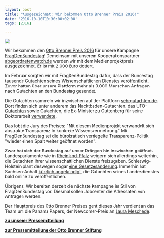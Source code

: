 ```yaml
---
layout: post
title: "Ausgezeichnet: Wir bekommen Otto Brenner Preis 2016!"
date: '2016-10-10T10:30:00+02:00'
tags: [2016]

---
```

<img src="https://raw.githubusercontent.com/okfde/blog.fragdenstaat.de/gh-pages/img/reichstag%20auf.jpg">

Wir bekommen den <a href="http://www.otto-brenner-preis.de/">Otto Brenner Preis 2016</a> für unsere Kampagne <a href="https://fragdenstaat.de/fragdenbundestag/">FragDenBundestag</a>!
Gemeinsam mit unserem Kooperationspartner <a href="http://www.abgeordnetenwatch.de/">abgeordnetenwatch.de</a> werden wir mit dem Medienprojektpreis ausgezeichnet. Er ist mit 2.000 Euro dotiert.

Im Februar sorgten wir mit FragDenBundestag dafür, dass der Bundestag tausende Gutachten seines Wissenschaftlichen Dienstes <a href="https://netzpolitik.org/2016/fragdenbundestag-erfolgreich-bundestag-oeffnet-seine-aktenschraenke/">veröffentlicht</a>. Zuvor hatten über unsere Plattform mehr als 3.000 Menschen Anfragen nach Gutachten an den Bundestag gesendet.

Die Gutachten sammeln wir inzwischen auf der Plattform <a href="https://sehrgutachten.de/">sehrgutachten.de</a>. Dort finden sich unter anderem das <a href="https://sehrgutachten.de/bt/wd7/178-05-zu-den-rechtlichen-moeglichkeiten-gegen-das-nacktbaden-auf-einem-benachbarten-grundstueck">Nacktbaden-Gutachten</a>, das <a href="https://sehrgutachten.de/bt/wd8/104-09-die-suche-nach-ausserirdischem-leben-und-die-umsetzung-der-vn-resolution-a-33-426-zur-beobachtung">UFO-Gutachten</a> sowie Gutachten, die Ex-Minister zu Guttenberg für seine Doktorarbeit <a href="https://sehrgutachten.de/bt/wd3/100-04-die-frage-nach-einem-gottesbezug-in-der-us-verfassung-und-die-rechtsprechung-des-supreme-court-zur-trennung-von">verwendete</a>.

Das lobt die Jury des Preises: "Mit diesem Medienprojekt verwandelt sich abstrakte Transparenz in konkrete Wissensvermehrung." Mit FragDenBundestag sei die bürokratisch verriegelte Transparenz-Politik "wieder einen Spalt weiter geöffnet worden".

Zwar hat sich der Bundestag auf unser Drängen hin inzwischen geöffnet. Landesparlamente wie in <a href="https://fragdenstaat.de/anfrage/gutachten-zu-bannmeilengesetz/#nachricht-50132">Rheinland-Pfalz</a> weigern sich allerdings weiterhin, die Gutachten ihrer wissenschaftlichen Dienste freizugeben. Schleswig-Holstein plant deswegen sogar <a href="https://netzpolitik.org/2016/schleswig-holstein-parteien-wollen-mehr-transparenz-von-anderen-und-weniger-von-sich/">eine Gesetzesänderung</a>. Immerhin hat Sachsen-Anhalt <a href="https://fragdenstaat.de/files/foi/54261/AntwortSemsrott_TitelbersichtGutachtenGBD_geschwaerzt.pdf">kürzlich angekündigt</a>, die Gutachten seines Landesdienstes bald online zu veröffentlichen.

Übrigens: Wir bereiten derzeit die nächste Kampagne im Stil von FragDenBundestag vor. Diesmal sollen Jobcenter die Adressaten von Anfragen werden.

Der Hauptpreis des Otto Brenner Preises geht dieses Jahr verdient an das Team um die Panama Papers, der Newcomer-Preis an <a href="https://laurameschede.atavist.com/shutka_for_tazde">Laura Meschede</a>.


<strong><a href="https://www.abgeordnetenwatch.de/blog/2016-10-10/wir-erhalten-den-otto-brenner-preis-fur-fragdenbundestagde">zu unserer Pressemitteilung</a>

<a href="https://www.otto-brenner-preis.de/presse/pressearchiv-otto-brenner-stiftung/pressedetail//1//otto-brenner-stiftung-zeichnet-zum-12-mal-herausragenden-journalismus-aus.html">zur Pressemitteilung der Otto Brenner Stiftung</a></strong>
